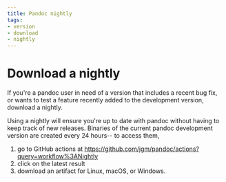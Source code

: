 ```yaml
---
title: Pandoc nightly
tags:
- version
- download
- nightly
---
```


# Download a nightly

If you're a pandoc user in need of a version that includes a recent bug fix, or
wants to test a feature recently added to the development version, download a
nightly. 

Using a nightly will ensure you're up to date with pandoc without having to keep
track of new releases. Binaries of the current pandoc development version are
created every 24 hours-- to access them,

1. go to GitHub actions at
   https://github.com/jgm/pandoc/actions?query=workflow%3ANightly
2. click on the latest result
3. download an artifact for Linux, macOS, or Windows.

